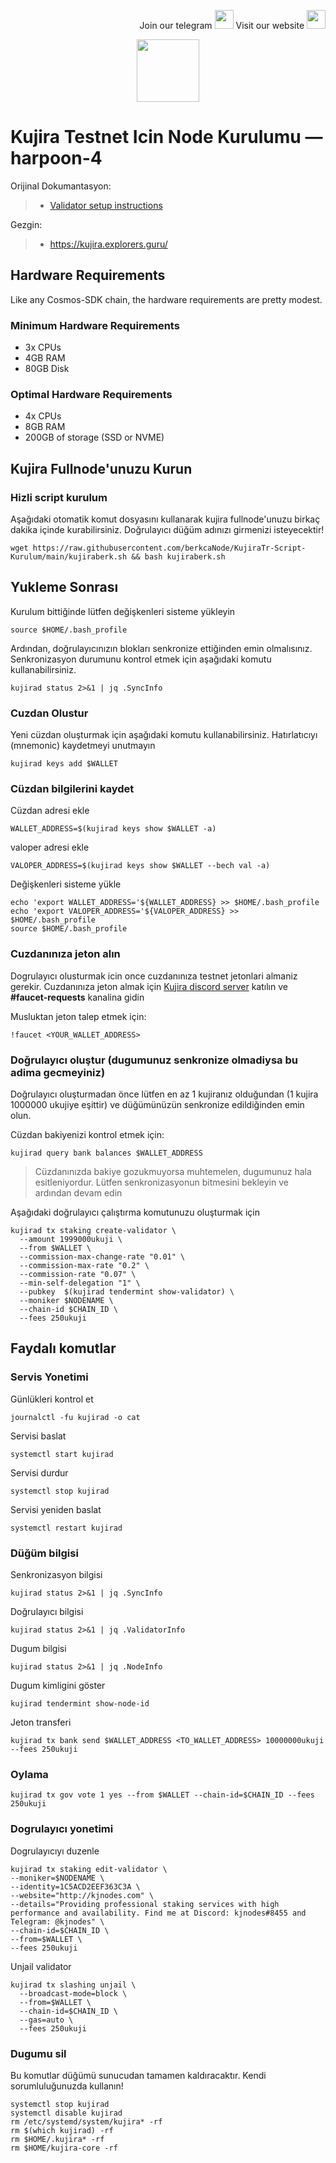 <p style="font-size:14px" align="right">
Join our telegram <a href="https://t.me/kjnotes" target="_blank"><img src="https://user-images.githubusercontent.com/50621007/168689534-796f181e-3e4c-43a5-8183-9888fc92cfa7.png" width="30"/></a>
Visit our website <a href="https://kjnodes.com/" target="_blank"><img src="https://user-images.githubusercontent.com/50621007/168689709-7e537ca6-b6b8-4adc-9bd0-186ea4ea4aed.png" width="30"/></a>
</p>

<p align="center">
  <img height="100" height="auto" src="https://user-images.githubusercontent.com/50621007/172356220-b8326ceb-9950-4226-b66e-da69099aaf6e.png">
</p>

# Kujira Testnet Icin Node Kurulumu — harpoon-4

Orijinal Dokumantasyon:
>- [Validator setup instructions](https://docs.kujira.app/run-a-node)

Gezgin:
>-  https://kujira.explorers.guru/


## Hardware Requirements
Like any Cosmos-SDK chain, the hardware requirements are pretty modest.

### Minimum Hardware Requirements
 - 3x CPUs
 - 4GB RAM
 - 80GB Disk
 
### Optimal Hardware Requirements 
 - 4x CPUs
 - 8GB RAM
 - 200GB of storage (SSD or NVME)
 
## Kujira Fullnode'unuzu Kurun
### Hizli script kurulum
Aşağıdaki otomatik komut dosyasını kullanarak kujira fullnode'unuzu birkaç dakika içinde kurabilirsiniz. Doğrulayıcı düğüm adınızı girmenizi isteyecektir!
```
wget https://raw.githubusercontent.com/berkcaNode/KujiraTr-Script-Kurulum/main/kujiraberk.sh && bash kujiraberk.sh
```

## Yukleme Sonrası

Kurulum bittiğinde lütfen değişkenleri sisteme yükleyin
```
source $HOME/.bash_profile
```

Ardından, doğrulayıcınızın blokları senkronize ettiğinden emin olmalısınız. Senkronizasyon durumunu kontrol etmek için aşağıdaki komutu kullanabilirsiniz.
```
kujirad status 2>&1 | jq .SyncInfo
```

### Cuzdan Olustur
Yeni cüzdan oluşturmak için aşağıdaki komutu kullanabilirsiniz. Hatırlatıcıyı (mnemonic) kaydetmeyi unutmayın
```
kujirad keys add $WALLET
```

### Cüzdan bilgilerini kaydet

Cüzdan adresi ekle
```
WALLET_ADDRESS=$(kujirad keys show $WALLET -a)
```

valoper adresi ekle
```
VALOPER_ADDRESS=$(kujirad keys show $WALLET --bech val -a)
```

Değişkenleri sisteme yükle
```
echo 'export WALLET_ADDRESS='${WALLET_ADDRESS} >> $HOME/.bash_profile
echo 'export VALOPER_ADDRESS='${VALOPER_ADDRESS} >> $HOME/.bash_profile
source $HOME/.bash_profile
```

### Cuzdanınıza jeton alın
Dogrulayıcı olusturmak icin once cuzdanınıza testnet jetonlari almaniz gerekir.
Cuzdanınıza jeton almak için [Kujira discord server](https://discord.gg/TdQEj2Jy) katılın ve **#faucet-requests** kanalina gidin

Musluktan jeton talep etmek için:
```
!faucet <YOUR_WALLET_ADDRESS>
```

### Doğrulayıcı oluştur (dugumunuz senkronize olmadiysa bu adima gecmeyiniz)

Doğrulayıcı oluşturmadan önce lütfen en az 1 kujiranız olduğundan (1 kujira 1000000 ukujiye eşittir) ve düğümünüzün senkronize edildiğinden emin olun.

Cüzdan bakiyenizi kontrol etmek için:

```
kujirad query bank balances $WALLET_ADDRESS
```
> Cüzdanınızda bakiye gozukmuyorsa muhtemelen, dugumunuz hala esitleniyordur. Lütfen senkronizasyonun bitmesini bekleyin ve ardından devam edin

Aşağıdaki doğrulayıcı çalıştırma komutunuzu oluşturmak için

```
kujirad tx staking create-validator \
  --amount 1999000ukuji \
  --from $WALLET \
  --commission-max-change-rate "0.01" \
  --commission-max-rate "0.2" \
  --commission-rate "0.07" \
  --min-self-delegation "1" \
  --pubkey  $(kujirad tendermint show-validator) \
  --moniker $NODENAME \
  --chain-id $CHAIN_ID \
  --fees 250ukuji
```


## Faydalı komutlar

### Servis Yonetimi

Günlükleri kontrol et

```
journalctl -fu kujirad -o cat
```

Servisi baslat

```
systemctl start kujirad
```

Servisi durdur
```
systemctl stop kujirad
```

Servisi yeniden baslat
```
systemctl restart kujirad
```

### Düğüm bilgisi

Senkronizasyon bilgisi
```
kujirad status 2>&1 | jq .SyncInfo
```

Doğrulayıcı bilgisi
```
kujirad status 2>&1 | jq .ValidatorInfo
```

Dugum bilgisi
```
kujirad status 2>&1 | jq .NodeInfo
```

Dugum kimligini göster
```
kujirad tendermint show-node-id
```

Jeton transferi
```
kujirad tx bank send $WALLET_ADDRESS <TO_WALLET_ADDRESS> 10000000ukuji --fees 250ukuji
```

### Oylama
```
kujirad tx gov vote 1 yes --from $WALLET --chain-id=$CHAIN_ID --fees 250ukuji
```



### Dogrulayıcı yonetimi
Dogrulayıcıyı duzenle
```
kujirad tx staking edit-validator \
--moniker=$NODENAME \
--identity=1C5ACD2EEF363C3A \
--website="http://kjnodes.com" \
--details="Providing professional staking services with high performance and availability. Find me at Discord: kjnodes#8455 and Telegram: @kjnodes" \
--chain-id=$CHAIN_ID \
--from=$WALLET \
--fees 250ukuji
```

Unjail validator
```
kujirad tx slashing unjail \
  --broadcast-mode=block \
  --from=$WALLET \
  --chain-id=$CHAIN_ID \
  --gas=auto \
  --fees 250ukuji
```

### Dugumu sil
Bu komutlar düğümü sunucudan tamamen kaldıracaktır. Kendi sorumluluğunuzda kullanın!

```
systemctl stop kujirad
systemctl disable kujirad
rm /etc/systemd/system/kujira* -rf
rm $(which kujirad) -rf
rm $HOME/.kujira* -rf
rm $HOME/kujira-core -rf
```
